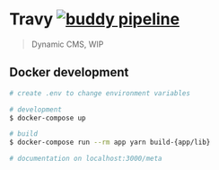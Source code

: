 # Travy [![buddy pipeline](https://app.buddy.works/signifly/travy/pipelines/pipeline/143029/badge.svg?token=23d80701bf3a68c5ee6853b6115acfcd4f1a8809f8cb9c765882761869fa94bf "buddy pipeline")](https://app.buddy.works/signifly/travy/pipelines/pipeline/143029)

> Dynamic CMS, WIP

## Docker development

```bash
# create .env to change environment variables

# development
$ docker-compose up

# build
$ docker-compose run --rm app yarn build-{app/lib}

# documentation on localhost:3000/meta
```
